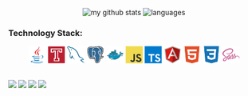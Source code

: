 <!-- status codes -->
<a align="center">
    <p align="center">
    <img src="https://github-readme-stats.vercel.app/api?username=juvsnicacio&show_icons=true&theme=tokyonight" alt="my github stats" width="420"/>&nbsp;<img src="https://github-readme-stats.vercel.app/api/top-langs/?username=juvsnicacio&layout=compact&theme=tokyonight" alt="languages" height="165">
    </p>
</a>



### Technology Stack:

<p align="center">
<img src="https://raw.githubusercontent.com/devicons/devicon/master/icons/java/java-original.svg" width="35px" height="35px"/>
<img src="https://raw.githubusercontent.com/devicons/devicon/master/icons/travis/travis-plain.svg" width="35px" height="35px"/>
<img src="https://raw.githubusercontent.com/devicons/devicon/master/icons/mysql/mysql-original.svg" width="35px" height="35px"/>
<img src="https://raw.githubusercontent.com/devicons/devicon/master/icons/postgresql/postgresql-original.svg" width="35px" height="35px"/>
<img src="https://raw.githubusercontent.com/devicons/devicon/master/icons/docker/docker-original.svg" width="35px" height="35px"/>
<img src="https://raw.githubusercontent.com/devicons/devicon/master/icons/javascript/javascript-original.svg" width="35px" height="35px"/>
<img src="https://raw.githubusercontent.com/devicons/devicon/master/icons/typescript/typescript-original.svg" width="35px" height="35px"/>
<img src="https://raw.githubusercontent.com/devicons/devicon/master/icons/angularjs/angularjs-original.svg" width="35px" height="35px"/>
<img src="https://raw.githubusercontent.com/devicons/devicon/master/icons/html5/html5-plain.svg" width="35px" height="35px"/>
<img src="https://raw.githubusercontent.com/devicons/devicon/master/icons/css3/css3-plain.svg" width="35px" height="35px"/>
<img src="https://raw.githubusercontent.com/devicons/devicon/master/icons/sass/sass-original.svg" width="35px" height="35px"/>

</p>

## 
<div> 
    <a href="https://www.linkedin.com/in/juvanderson-nicacio" target="_blank"><img src="https://img.shields.io/badge/-LinkedIn-%230077B5?style=for-the-badge&logo=linkedin&logoColor=white" target="_blank"></a> 
  <a href="https://instagram.com/juvsnicacio" target="_blank"><img src="https://img.shields.io/badge/-Instagram-%23E4405F?style=for-the-badge&logo=instagram&logoColor=white" target="_blank"></a>
 	<a href="https://www.twitch.tv/nicacio_" target="_blank"><img src="https://img.shields.io/badge/Twitch-9146FF?style=for-the-badge&logo=twitch&logoColor=white" target="_blank"></a> 
  <a href = "mailto:juvandersonns@gmail.com"><img src="https://img.shields.io/badge/-Gmail-%23333?style=for-the-badge&logo=gmail&logoColor=white" target="_blank"></a>
  
 
</div>

